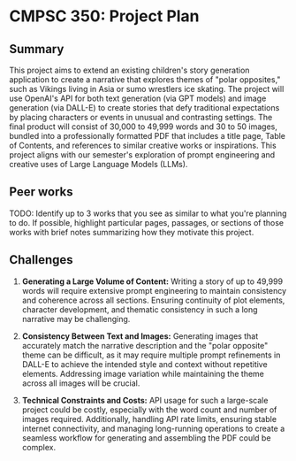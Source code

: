 # CMPSC 350: Project Plan

## Summary

This project aims to extend an existing children's story generation application to create a narrative that explores themes of "polar opposites," such as Vikings living in Asia or sumo wrestlers ice skating. The project will use OpenAI's API for both text generation (via GPT models) and image generation (via DALL-E) to create stories that defy traditional expectations by placing characters or events in unusual and contrasting settings. The final product will consist of 30,000 to 49,999 words and 30 to 50 images, bundled into a professionally formatted PDF that includes a title page, Table of Contents, and references to similar creative works or inspirations. This project aligns with our semester's exploration of prompt engineering and creative uses of Large Language Models (LLMs).

## Peer works

TODO: Identify up to 3 works that you see as similar to what you're planning to do. If possible,
highlight particular pages, passages, or sections of those works with brief notes summarizing how
they motivate this project.

## Challenges

1. **Generating a Large Volume of Content:** Writing a story of up to 49,999 words will require extensive prompt engineering to maintain consistency and coherence across all sections. Ensuring continuity of plot elements, character development, and thematic consistency in such a long narrative may be challenging.

2. **Consistency Between Text and Images:** Generating images that accurately match the narrative description and the "polar opposite" theme can be difficult, as it may require multiple prompt refinements in DALL-E to achieve the intended style and context without repetitive elements. Addressing image variation while maintaining the theme across all images will be crucial.

3. **Technical Constraints and Costs:** API usage for such a large-scale project could be costly, especially with the word count and number of images required. Additionally, handling API rate limits, ensuring stable internet connectivity, and managing long-running operations to create a seamless workflow for generating and assembling the PDF could be complex.
